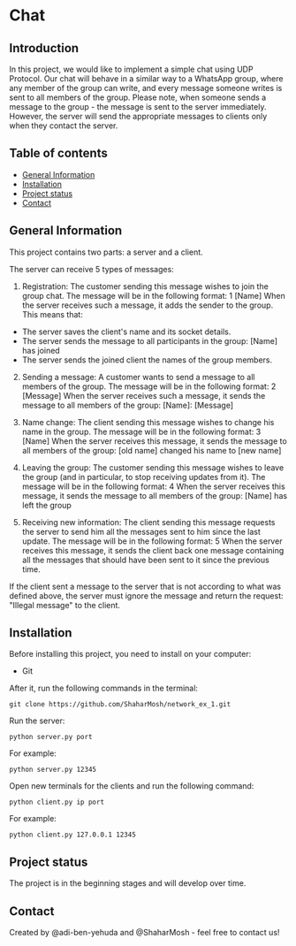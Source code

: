 # Chat

## Introduction
In this project, we would like to implement a simple chat using UDP Protocol. Our chat will behave in a similar way to a WhatsApp group, where any member of the group can write, and every message someone writes is sent to all members of the group. Please note, when someone sends a message to the group - the message is sent to the server immediately. However, the server will send the appropriate messages to clients only when they contact the server.

## Table of contents
* [General Information](#general-information)
* [Installation](#installation)
* [Project status](#project-status)
* [Contact](#Contact)


## General Information
This project contains two parts: a server and a client.

The server can receive 5 types of messages:

1. Registration: The customer sending this message wishes to join the group chat. The message will be in the following format: 1 [Name] When the server receives such a message, it adds the sender to the group. This means that:
* The server saves the client's name and its socket details.
* The server sends the message to all participants in the group: [Name] has joined
* The server sends the joined client the names of the group members.

2. Sending a message: A customer wants to send a message to all members of the group. The message will be in the following format: 2 [Message] When the server receives such a message, it sends the message to all members of the group: [Name]: [Message]

3. Name change: The client sending this message wishes to change his name in the group. The message will be in the following format: 3 [Name] When the server receives this message, it sends the message to all members of the group: [old name] changed his name to [new name]

4. Leaving the group: The customer sending this message wishes to leave the group (and in particular, to stop receiving updates from it). The message will be in the following format: 4 When the server receives this message, it sends the message to all members of the group: [Name] has left the group

5. Receiving new information: The client sending this message requests the server to send him all the messages sent to him since the last update. The message will be in the following format: 5 When the server receives this message, it sends the client back one message containing all the messages that should have been sent to it since the previous time.

If the client sent a message to the server that is not according to what was defined above, the server must ignore the message and return the request: "Illegal message" to the client.

## Installation
Before installing this project, you need to install on your computer:
* Git

After it, run the following commands in the terminal:

```
git clone https://github.com/ShaharMosh/network_ex_1.git
```
Run the server:
```
python server.py port
```
For example: 
```
python server.py 12345
```
Open new terminals for the clients and run the following command:

```
python client.py ip port
```
For example: 
```
python client.py 127.0.0.1 12345
```
## Project status 
The project is in the beginning stages and will develop over time.

## Contact
Created by @adi-ben-yehuda and @ShaharMosh - feel free to contact us!
